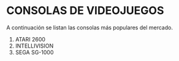 # CONSOLAS DE VIDEOJUEGOS

A continuación se listan las consolas más populares del mercado.

1. ATARI 2600
2. INTELLIVISION
3. SEGA SG-1000